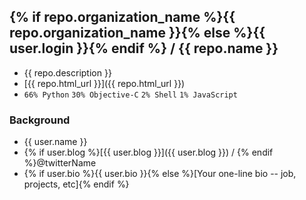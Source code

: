 ## {% if repo.organization_name %}{{ repo.organization_name }}{% else %}{{ user.login }}{% endif %} / {{ repo.name }}

 * {{ repo.description }}
 * [{{ repo.html_url }}]({{ repo.html_url }})
 * `66% Python` `30% Objective-C` `2% Shell` `1% JavaScript`

### Background
 
 * {{ user.name }}
 * {% if user.blog %}[{{ user.blog }}]({{ user.blog }}) / {% endif %}@twitterName
 * {% if user.bio %}{{ user.bio }}{% else %}[Your one-line bio -- job, projects, etc]{% endif %}
 